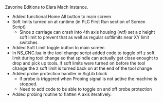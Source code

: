 Zavorine Editions to Elara Mach Instance.

- Added functional Home All button to main screen
- Soft limits turned on at runtime (in PLC First Run section of Screen Script)
	- Since z carriage can crash into 4th axis housing (wtf) set a z height soft limit to prevent that as well as regular softlimits near XY limit switches
- Added Soft Limit toggle button to main screen
- In NS_CNC.lua in the tool change script added code to toggle off z soft limit during tool change so that spindle can actually get close enought to drop and pick up tools. If soft limits were turned on before the tool change the z soft limit is turned back on at the end of the tool change
- Added probe protection handler in SigLib block
	- If probe is triggered when Probing signal is not active the machine is stopped.
	- Need to add code to be able to toggle on and off probe protection
- Added probing routine to flatten A axis iteratively.
